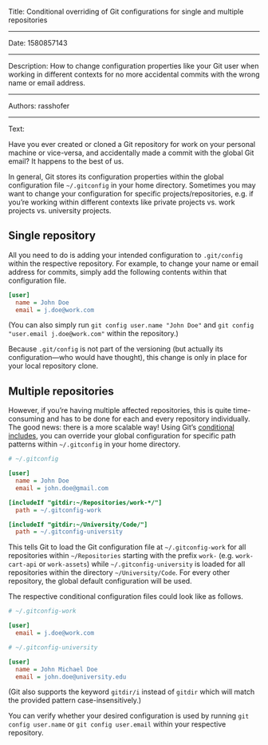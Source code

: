 Title: Conditional overriding of Git configurations for single and multiple repositories

-----

Date: 1580857143

-----

Description: How to change configuration properties like your Git user when working in different contexts for no more accidental commits with the wrong name or email address.

-----

Authors: rasshofer

-----

Text:

Have you ever created or cloned a Git repository for work on your personal machine or vice-versa, and accidentally made a commit with the global Git email? It happens to the best of us.

In general, Git stores its configuration properties within the global configuration file `~/.gitconfig` in your home directory. Sometimes you may want to change your configuration for specific projects/repositories, e.g. if you’re working within different contexts like private projects vs. work projects vs. university projects.

## Single repository

All you need to do is adding your intended configuration to `.git/config` within the respective repository. For example, to change your name or email address for commits, simply add the following contents within that configuration file.

```ini
[user]
  name = John Doe
  email = j.doe@work.com
```

(You can also simply run `git config user.name "John Doe"` and `git config "user.email j.doe@work.com"` within the repository.)

Because `.git/config` is not part of the versioning (but actually its configuration—who would have thought), this change is only in place for your local repository clone.

## Multiple repositories

However, if you’re having multiple affected repositories, this is quite time-consuming and has to be done for each and every repository individually. The good news: there is a more scalable way! Using Git’s [conditional includes](https://git-scm.com/docs/git-config#_conditional_includes), you can override your global configuration for specific path patterns within `~/.gitconfig` in your home directory.

```ini
# ~/.gitconfig

[user]
  name = John Doe
  email = john.doe@gmail.com

[includeIf "gitdir:~/Repositories/work-*/"]
  path = ~/.gitconfig-work

[includeIf "gitdir:~/University/Code/"]
  path = ~/.gitconfig-university
```

This tells Git to load the Git configuration file at `~/.gitconfig-work` for all repositories within `~/Repositories` starting with the prefix `work-` (e.g. `work-cart-api` or `work-assets`) while `~/.gitconfig-university` is loaded for all repositories within the directory `~/University/Code`. For every other repository, the global default configuration will be used.

The respective conditional configuration files could look like as follows.

```ini
# ~/.gitconfig-work

[user]
  email = j.doe@work.com
```

```ini
# ~/.gitconfig-university

[user]
  name = John Michael Doe
  email = john.doe@university.edu
```

(Git also supports the keyword `gitdir/i` instead of `gitdir` which will match the provided pattern case-insensitively.)

You can verify whether your desired configuration is used by running `git config user.name` or `git config user.email` within your respective repository.
